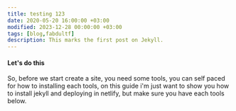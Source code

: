 ```yaml
---
title: testing 123
date: 2020-05-20 16:00:00 +03:00
modified: 2023-12-28 00:00:00 +03:00
tags: [blog,fabdultf]
description: This marks the first post on Jekyll. 
---
```


#### Let's do this

So, before we start create a site, you need some tools, you can self paced for how to installing each tools, on this guide i'm just want to show you how to install jekyll and deploying in netlify, but make sure you have each tools below.

